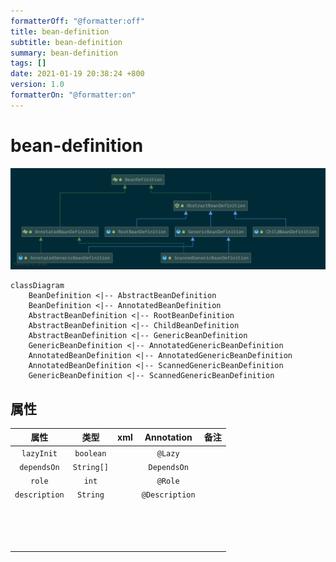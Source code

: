 ```yaml
---
formatterOff: "@formatter:off"
title: bean-definition 
subtitle: bean-definition 
summary: bean-definition 
tags: [] 
date: 2021-01-19 20:38:24 +800 
version: 1.0
formatterOn: "@formatter:on"
---
```


# bean-definition

![BeanDefinition](../images/context/bean-definition.png)

```mermaid
classDiagram
    BeanDefinition <|-- AbstractBeanDefinition
    BeanDefinition <|-- AnnotatedBeanDefinition
    AbstractBeanDefinition <|-- RootBeanDefinition
    AbstractBeanDefinition <|-- ChildBeanDefinition
    AbstractBeanDefinition <|-- GenericBeanDefinition
    GenericBeanDefinition <|-- AnnotatedGenericBeanDefinition
    AnnotatedBeanDefinition <|-- AnnotatedGenericBeanDefinition
    AnnotatedBeanDefinition <|-- ScannedGenericBeanDefinition
    GenericBeanDefinition <|-- ScannedGenericBeanDefinition

```

## 属性



|     属性      |    类型    | xml  |   Annotation   | 备注 |
| :-----------: | :--------: | :--: | :------------: | :--: |
|  `lazyInit`   | `boolean`  |      |    `@Lazy`     |      |
|  `dependsOn`  | `String[]` |      |  `DependsOn`   |      |
|    `role`     |   `int`    |      |    `@Role`     |      |
| `description` |  `String`  |      | `@Description` |      |
|               |            |      |                |      |
|               |            |      |                |      |
|               |            |      |                |      |
|               |            |      |                |      |
|               |            |      |                |      |
|               |            |      |                |      |
|               |            |      |                |      |
|               |            |      |                |      |
|               |            |      |                |      |
|               |            |      |                |      |
|               |            |      |                |      |
|               |            |      |                |      |
|               |            |      |                |      |
|               |            |      |                |      |
|               |            |      |                |      |

